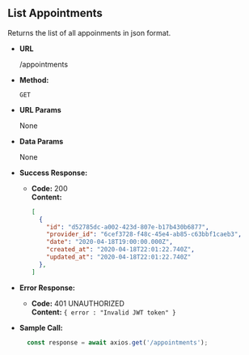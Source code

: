 **List Appointments**
----
  Returns the list of all appoinments in json format.

* **URL**

  /appointments

* **Method:**

  `GET`

*  **URL Params**

    None

* **Data Params**

  None

* **Success Response:**

  * **Code:** 200 <br />
    **Content:**
    ```json
    [
      {
        "id": "d52785dc-a002-423d-807e-b17b430b6877",
        "provider_id": "6cef3728-f48c-45e4-ab85-c63bbf1caeb3",
        "date": "2020-04-18T19:00:00.000Z",
        "created_at": "2020-04-18T22:01:22.740Z",
        "updated_at": "2020-04-18T22:01:22.740Z"
      },
    ]
    ```

* **Error Response:**

  * **Code:** 401 UNAUTHORIZED <br />
    **Content:** `{ error : "Invalid JWT token" }`

* **Sample Call:**

  ```javascript
    const response = await axios.get('/appointments');
  ```
